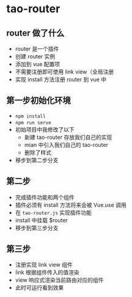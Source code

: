# tao-router

## router 做了什么
- router 是一个插件
- 创建 router 实例
- 添加到 vue 配置项
- 不需要注册即可使用 link view（全局注册
- 实现 install 方法注册 router 到 vue 中

## 第一步初始化环境
- `npm install`
- `npm run serve`
- 初始项目中我修改了以下
    - 新建 tao-router 存放我们自己的实现
    - mian 中引入我们自己的 tao-router
    - 删除了样式
- 移步到第二步分支

## 第二步
- 完成插件功能和两个组件
- 插件必须有 install 方法将来会被 Vue.use 调用
- 在 `tao-router.js` 实现插件功能
- install 中挂载 $router
- 移步到第三步分支

## 第三步
- 注册实现 link view 组件
- link 根据组件传入的值渲染
- view 响应式渲染当前路由对应的组件
- 此时可运行看到效果
